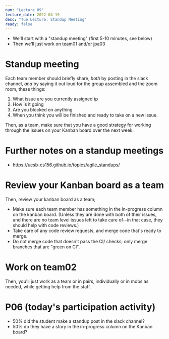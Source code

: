 ```yaml
---
num: "Lecture 09"
lecture_date: 2022-04-19
desc: "Tue Lecture: Standup Meeting"
ready: false
---
```


* We'll start with a "standup meeting" (first 5-10 minutes, see below)
* Then we'll just work on team01 and/or jpa03


# Standup meeting

Each team member should briefly share, *both* by posting in the slack channel, *and* by saying it out loud for the group assembled and the zoom room, these things: 

1. What issue are you currently assigned tp
2. How is it going
3. Are you blocked on anything
4. When you think you will be finished and ready to take on a new issue.

Then, as a team, make sure that you have a good strategy for working through the issues on your Kanban board over the next week.

# Further notes on a standup meetings

* <https://ucsb-cs156.github.io/topics/agile_standups/>

# Review your Kanban board as a team

Then, review your kanban board as a team; 

* Make sure each team member has something in the in-progress column on the kanban board. (Unless they are done with both of their issues, and there are no team level issues left to take care of--in that case, they should help with code reviews.)
* Take care of any code review requests, and merge code that's ready to merge.
* Do not merge code that doesn't pass the CI/ checks; only merge branches that are "green on CI".

# Work on team02

Then, you'll just work as a team or in pairs, individually or in mobs as needed, while getting help from the staff.

# P06 (today's participation activity)

* 50% did the student make a standup post in the slack channel?
* 50% do they have a story in the in-progress column on the Kanban board?
